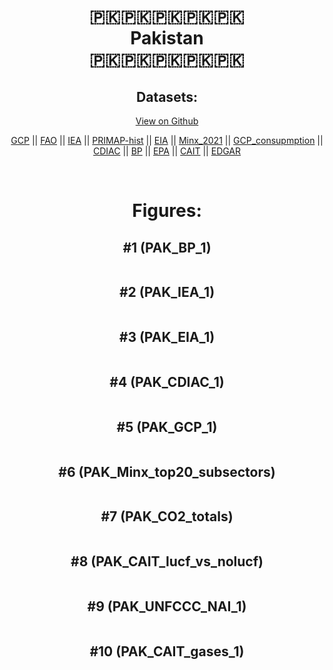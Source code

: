 
<center>
<h1 align="center">
🇵🇰🇵🇰🇵🇰🇵🇰🇵🇰
<br>
Pakistan
<br>
🇵🇰🇵🇰🇵🇰🇵🇰🇵🇰
</h1>
<h2>Datasets:</h2>
<p><a href="https://github.com/dquintani/GreenhouseData/tree/master/country_data/PAK_Pakistan/data">View on Github</a>
<br></p><p><a href="data/PAK_GCP.csv">GCP</a> || <a href="data/PAK_FAO.csv">FAO</a> || <a href="data/PAK_IEA.csv">IEA</a> || <a href="data/PAK_PRIMAP-hist.csv">PRIMAP-hist</a> || <a href="data/PAK_EIA.csv">EIA</a> || <a href="data/PAK_Minx_2021.csv">Minx_2021</a> || <a href="data/PAK_GCP_consupmption.csv">GCP_consupmption</a> || <a href="data/PAK_CDIAC.csv">CDIAC</a> || <a href="data/PAK_BP.csv">BP</a> || <a href="data/PAK_EPA.csv">EPA</a> || <a href="data/PAK_CAIT.csv">CAIT</a> || <a href="data/PAK_EDGAR.csv">EDGAR</a></p><p><br></p>
<h1>Figures:</h1><h2>#1 (PAK_BP_1)</h2>
<p><img alt="" src="figures/PAK_BP_1.png" /></p><h2>#2 (PAK_IEA_1)</h2>
<p><img alt="" src="figures/PAK_IEA_1.png" /></p><h2>#3 (PAK_EIA_1)</h2>
<p><img alt="" src="figures/PAK_EIA_1.png" /></p><h2>#4 (PAK_CDIAC_1)</h2>
<p><img alt="" src="figures/PAK_CDIAC_1.png" /></p><h2>#5 (PAK_GCP_1)</h2>
<p><img alt="" src="figures/PAK_GCP_1.png" /></p><h2>#6 (PAK_Minx_top20_subsectors)</h2>
<p><img alt="" src="figures/PAK_Minx_top20_subsectors.png" /></p><h2>#7 (PAK_CO2_totals)</h2>
<p><img alt="" src="figures/PAK_CO2_totals.png" /></p><h2>#8 (PAK_CAIT_lucf_vs_nolucf)</h2>
<p><img alt="" src="figures/PAK_CAIT_lucf_vs_nolucf.png" /></p><h2>#9 (PAK_UNFCCC_NAI_1)</h2>
<p><img alt="" src="figures/PAK_UNFCCC_NAI_1.png" /></p><h2>#10 (PAK_CAIT_gases_1)</h2>
<p><img alt="" src="figures/PAK_CAIT_gases_1.png" /></p>